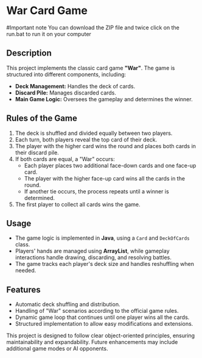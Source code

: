 # War Card Game

#Important note
You can download the ZIP file and twice click on the run.bat to run it on your computer

## Description
This project implements the classic card game **"War"**. The game is structured into different components, including:
- **Deck Management:** Handles the deck of cards.
- **Discard Pile:** Manages discarded cards.
- **Main Game Logic:** Oversees the gameplay and determines the winner.

## Rules of the Game
1. The deck is shuffled and divided equally between two players.
2. Each turn, both players reveal the top card of their deck.
3. The player with the higher card wins the round and places both cards in their discard pile.
4. If both cards are equal, a "War" occurs:
   - Each player places two additional face-down cards and one face-up card.
   - The player with the higher face-up card wins all the cards in the round.
   - If another tie occurs, the process repeats until a winner is determined.
5. The first player to collect all cards wins the game.

## Usage
- The game logic is implemented in **Java**, using a `Card` and `DeckOfCards` class.
- Players' hands are managed using **ArrayList**, while gameplay interactions handle drawing, discarding, and resolving battles.
- The game tracks each player's deck size and handles reshuffling when needed.

## Features
- Automatic deck shuffling and distribution.
- Handling of "War" scenarios according to the official game rules.
- Dynamic game loop that continues until one player wins all the cards.
- Structured implementation to allow easy modifications and extensions.

This project is designed to follow clear object-oriented principles, ensuring maintainability and expandability. Future enhancements may include additional game modes or AI opponents.

